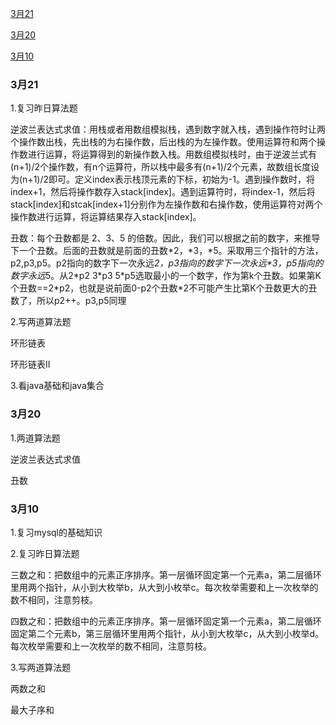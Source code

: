 [3月21](#3月21)

[3月20](#3月20)

[3月10](#3月10)

### 3月21

1.复习昨日算法题

逆波兰表达式求值：用栈或者用数组模拟栈，遇到数字就入栈，遇到操作符时让两个操作数出栈，先出栈的为右操作数，后出栈的为左操作数。使用运算符和两个操作数进行运算，将运算得到的新操作数入栈。用数组模拟栈时，由于逆波兰式有(n+1)/2个操作数，有n个运算符，所以栈中最多有(n+1)/2个元素，故数组长度设为(n+1)/2即可。定义index表示栈顶元素的下标，初始为-1。遇到操作数时，将index+1，然后将操作数存入stack[index]。遇到运算符时，将index-1，然后将stack[index]和stcak[index+1]分别作为左操作数和右操作数，使用运算符对两个操作数进行运算，将运算结果存入stack[index]。

丑数：每个丑数都是 2、3、5 的倍数。因此，我们可以根据之前的数字，来推导下一个丑数。后面的丑数就是前面的丑数\*2，\*3，\*5。采取用三个指针的方法，p2,p3,p5。p2指向的数字下一次永远*2，p3指向的数字下一次永远\*3，p5指向的数字永远*5。从2\*p2 3\*p3 5\*p5选取最小的一个数字，作为第k个丑数。如果第K个丑数==2\*p2，也就是说前面0-p2个丑数\*2不可能产生比第K个丑数更大的丑数了，所以p2++。p3,p5同理

2.写两道算法题

环形链表

环形链表II

3.看java基础和java集合

### 3月20

1.两道算法题

逆波兰表达式求值

丑数

### 3月10

1.复习mysql的基础知识

2.复习昨日算法题

三数之和：把数组中的元素正序排序。第一层循环固定第一个元素a，第二层循环里用两个指针，从小到大枚举b，从大到小枚举c。每次枚举需要和上一次枚举的数不相同，注意剪枝。

四数之和：把数组中的元素正序排序。第一层循环固定第一个元素a，第二层循环固定第二个元素b，第三层循环里用两个指针，从小到大枚举c，从大到小枚举d。每次枚举需要和上一次枚举的数不相同，注意剪枝。

3.写两道算法题

两数之和

最大子序和
